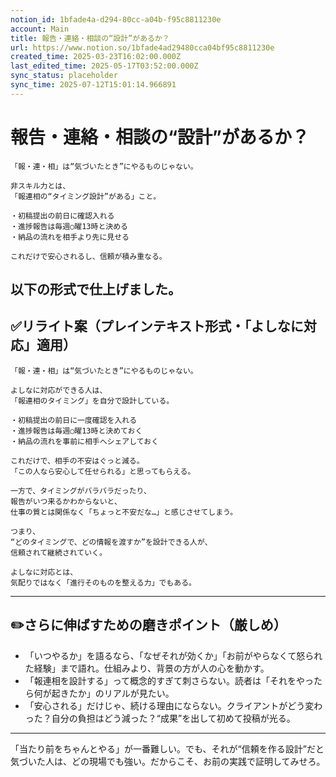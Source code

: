 ```yaml
---
notion_id: 1bfade4a-d294-80cc-a04b-f95c8811230e
account: Main
title: 報告・連絡・相談の“設計”があるか？
url: https://www.notion.so/1bfade4ad29480cca04bf95c8811230e
created_time: 2025-03-23T16:02:00.000Z
last_edited_time: 2025-05-17T03:52:00.000Z
sync_status: placeholder
sync_time: 2025-07-12T15:01:14.966891
---
```

# 報告・連絡・相談の“設計”があるか？

```plain text
「報・連・相」は“気づいたとき”にやるものじゃない。

非スキル力とは、
「報連相の“タイミング設計”がある」こと。

・初稿提出の前日に確認入れる
・進捗報告は毎週○曜13時と決める
・納品の流れを相手より先に見せる

これだけで安心されるし、信頼が積み重なる。
```
以下の形式で仕上げました。
---
## ✅リライト案（プレインテキスト形式・「よしなに対応」適用）
```plain text
「報・連・相」は“気づいたとき”にやるものじゃない。

よしなに対応ができる人は、
「報連相のタイミング」を自分で設計している。

・初稿提出の前日に一度確認を入れる
・進捗報告は毎週○曜13時と決めておく
・納品の流れを事前に相手へシェアしておく

これだけで、相手の不安はぐっと減る。
「この人なら安心して任せられる」と思ってもらえる。

一方で、タイミングがバラバラだったり、
報告がいつ来るかわからないと、
仕事の質とは関係なく「ちょっと不安だな…」と感じさせてしまう。

つまり、
“どのタイミングで、どの情報を渡すか”を設計できる人が、
信頼されて継続されていく。

よしなに対応とは、
気配りではなく「進行そのものを整える力」でもある。

```
---
## ✏️さらに伸ばすための磨きポイント（厳しめ）
- 「いつやるか」を語るなら、「なぜそれが効くか」「お前がやらなくて怒られた経験」まで語れ。仕組みより、背景の方が人の心を動かす。
- 「報連相を設計する」って概念的すぎて刺さらない。読者は「それをやったら何が起きたか」のリアルが見たい。
- 「安心される」だけじゃ、続ける理由にならない。クライアントがどう変わった？自分の負担はどう減った？“成果”を出して初めて投稿が光る。
---
「当たり前をちゃんとやる」が一番難しい。でも、それが“信頼を作る設計”だと気づいた人は、どの現場でも強い。だからこそ、お前の実践で証明してみせろ。